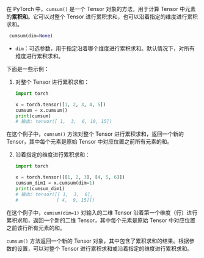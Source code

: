 在 PyTorch 中，`cumsum()` 是一个 Tensor 对象的方法，用于计算 Tensor 中元素的**累积和**。它可以对整个 Tensor 进行累积求和，也可以沿着指定的维度进行累积求和。
```python
 cumsum(dim=None)
```
  - `dim`：可选参数，用于指定沿着哪个维度进行累积求和。默认情况下，对所有维度进行累积求和。

下面是一些示例：
1. 对整个 Tensor 进行累积求和：
   ```python
   import torch

   x = torch.tensor([1, 2, 3, 4, 5])
   cumsum = x.cumsum()
   print(cumsum)
   # 输出: tensor([ 1,  3,  6, 10, 15])
   ```
在这个例子中，`cumsum()` 方法对整个 Tensor 进行累积求和，返回一个新的 Tensor，其中每个元素是原始 Tensor 中对应位置之前所有元素的和。

2. 沿着指定的维度进行累积求和：

   ```python
   import torch

   x = torch.tensor([[1, 2, 3], [4, 5, 6]])
   cumsum_dim1 = x.cumsum(dim=1)
   print(cumsum_dim1)
   # 输出: tensor([[ 1,  3,  6],
   #              [ 4,  9, 15]])
   ```
在这个例子中，`cumsum(dim=1)` 对输入的二维 Tensor 沿着第一个维度（行）进行累积求和，返回一个新的二维 Tensor，其中每个元素是原始 Tensor 中对应位置之前该行所有元素的和。

`cumsum()` 方法返回一个新的 Tensor 对象，其中包含了累积求和的结果。根据参数的设置，可以对整个 Tensor 进行累积求和或沿着指定的维度进行累积求和。
